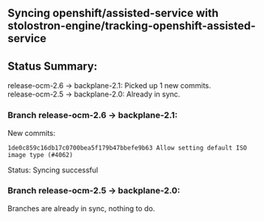 ## Syncing openshift/assisted-service with stolostron-engine/tracking-openshift-assisted-service

## Status Summary:

release-ocm-2.6 -> backplane-2.1: Picked up 1 new commits.  
release-ocm-2.5 -> backplane-2.0: Already in sync.  

### Branch release-ocm-2.6 -> backplane-2.1:

New commits:

```
1de0c859c16db17c0700bea5f179b47bbefe9b63 Allow setting default ISO image type (#4062)
```

Status: Syncing successful

### Branch release-ocm-2.5 -> backplane-2.0:

Branches are already in sync, nothing to do.
